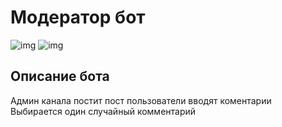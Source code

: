 # Модератор бот

![img](https://img.shields.io/pypi/v/aiogram?label=aiogram)
![img](https://img.shields.io/github/stars/1?style=social)

<h2>Описание бота</h2>
<p>Админ канала постит пост
пользователи вводят коментарии
Выбирается один случайный комментарий</p>